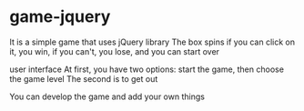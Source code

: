 # game-jquery
It is a simple game that uses jQuery library
The box spins if you can click on it, you win, if you can't, you lose, and you can start over

user interface
At first, you have two options: start the game, then choose the game level
The second is to get out

You can develop the game and add your own things
